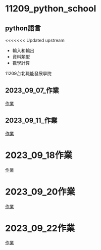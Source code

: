 # 11209_python_school

## python語言

<<<<<<< Updated upstream

- 輸入和輸出
- 資料類型
- 數學計算

11209台北職能發展學院

## 2023_09_07_作業

[作業](https://github.com/maggiechian926/20230907markdown)

## 2023_09_11_作業

[作業](./pythony作業總覽)

# 2023_09_18作業

[作業](.//2023.09.11/2023.09.18.作業.ipynb)
# 2023_09_20作業

[作業](.//2023.09.11/2023.09.20BMI.ipynb)

# 2023_09_22作業
[作業](.//2023.09.11/2023.09.22_作業.ipynb)
